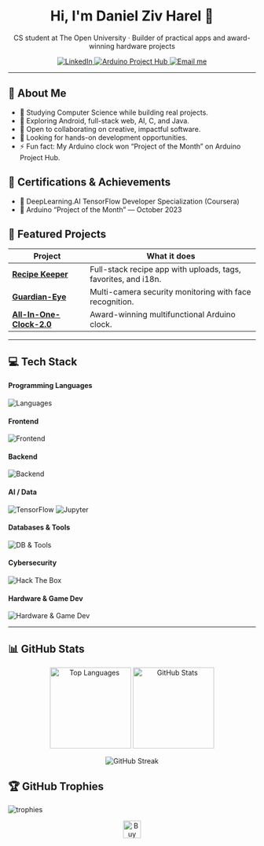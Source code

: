 <!-- Header -->
<div align="center">
  <h1>Hi, I'm Daniel Ziv Harel 👋</h1>
  <p>
    CS student at The Open University · Builder of practical apps and award-winning hardware projects
  </p>

  <!-- Socials -->
  <p>
    <a href="https://linkedin.com/in/daniel-ziv-harel-3aa300249">
      <img alt="LinkedIn" src="https://img.shields.io/badge/LinkedIn-%230077B5.svg?logo=linkedin&logoColor=white" />
    </a>
    <a href="https://projecthub.arduino.cc/dzh121">
      <img alt="Arduino Project Hub" src="https://img.shields.io/badge/Arduino_Project_Hub-00979D?logo=arduino&logoColor=white" />
    </a>
    <a href="mailto:danielzivharel@gmail.com">
      <img alt="Email me" src="https://img.shields.io/badge/Email-D14836?logo=gmail&logoColor=white" />
    </a>
  </p>
</div>

---

## 💫 About Me
- 🔭 Studying Computer Science while building real projects.
- 🌱 Exploring Android, full-stack web, AI, C, and Java.
- 👯 Open to collaborating on creative, impactful software.
- 🤝 Looking for hands-on development opportunities.
- ⚡ Fun fact: My Arduino clock won “Project of the Month” on Arduino Project Hub.

## 🏅 Certifications & Achievements
- 🥇 DeepLearning.AI TensorFlow Developer Specialization (Coursera)
- 🥈 Arduino “Project of the Month” — October 2023

## 🚀 Featured Projects
| Project | What it does |
|---|---|
| **[Recipe Keeper](https://github.com/dzh121/Recipe_Keeper)** | Full-stack recipe app with uploads, tags, favorites, and i18n. |
| **[Guardian-Eye](https://github.com/dzh121/Guardian-Eye)** | Multi-camera security monitoring with face recognition. |
| **[All-In-One-Clock-2.0](https://github.com/dzh121/All-In-One-Clock-2.0)** | Award-winning multifunctional Arduino clock. |

---

## 💻 Tech Stack

#### Programming Languages
![Languages](https://skillicons.dev/icons?i=c,cpp,cs,java,python,go,js,ts,bash,markdown)

#### Frontend
![Frontend](https://skillicons.dev/icons?i=react,next,tailwind,html,css)

#### Backend
![Backend](https://skillicons.dev/icons?i=nodejs,express,firebase)

#### AI / Data
![TensorFlow](https://img.shields.io/badge/TensorFlow-%23FF6F00?style=for-the-badge&logo=tensorflow&logoColor=white)
![Jupyter](https://img.shields.io/badge/Jupyter-%23F37626?style=for-the-badge&logo=jupyter&logoColor=white)

#### Databases & Tools
![DB & Tools](https://skillicons.dev/icons?i=mysql,mongodb,git,github,githubactions,linux,vscode)

#### Cybersecurity
![Hack The Box](https://img.shields.io/badge/Hack%20The%20Box-9Fef00?style=for-the-badge)

#### Hardware & Game Dev
![Hardware & Game Dev](https://skillicons.dev/icons?i=arduino,raspberrypi,unity,android,steam)

---

## 📊 GitHub Stats
<p align="center">
  <img src="https://github-readme-stats.vercel.app/api/top-langs/?username=dzh121&theme=gruvbox&hide_border=false&include_all_commits=true&count_private=true&layout=compact" alt="Top Languages" height="165" />
  <img src="https://github-readme-stats.vercel.app/api?username=dzh121&theme=gruvbox&hide_border=false&include_all_commits=true&count_private=true" alt="GitHub Stats" height="165" />
</p>

<p align="center">
  <img src="https://nirzak-streak-stats.vercel.app/?user=dzh121&theme=gruvbox&hide_border=false" alt="GitHub Streak" />
</p>

## 🏆 GitHub Trophies
<img src="https://github-profile-trophy.vercel.app/?username=dzh121&theme=gruvbox&no-frame=true&no-bg=false&margin-w=6" alt="trophies" />

<!-- Optional: Support -->
<p align="center">
  <a href="https://ko-fi.com/dzh121" target="_blank" rel="noreferrer">
    <img height="36" src="https://storage.ko-fi.com/cdn/kofi6.png?v=6" alt="Buy Me a Coffee" />
  </a>
</p>
